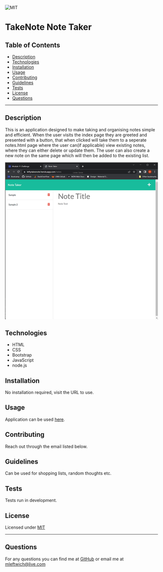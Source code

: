 
  ![MIT](https://img.shields.io/static/v1?label=License&message=MIT&color=green)
  # TakeNote Note Taker
  
  ## Table of Contents
  * [Description](#description)
  * [Technologies](#technologies)
  * [Installation](#installation)
  * [Usage](#usage)
  * [Contributing](#contributing)
  * [Guidelines](#guidelines)
  * [Tests](#tests)
  * [License](#license)
  * [Questions](#questions)
---

  ## Description
  This is an application designed to make taking and organising notes simple and efficient. When the user visits the index page they are greeted and presented with a button, that when clicked will take them to a seperate notes.html page where the user can(if applicable) view existing notes, where they can either delete or update them. The user can also create a new note on the same page which will then be added to the existing list.

![screenshot](./assets/imgs/screenshot.png)

  ## Technologies
  * HTML
  * CSS
  * Bootstrap
  * JavaScript
  * node.js
  

  ## Installation
   No installation required, visit the URL to use.


  ## Usage
   Application can be used [here](https://leftytakesnote.herokuapp.com/).


  ## Contributing
   Reach out through the email listed below.


  ## Guidelines
   Can be used for shopping lists, random thoughts etc.


  ## Tests
   Tests run in development.


  ## License
   Licensed under [MIT](https://opensource.org/licenses/MIT) 

   ---

  ## Questions
   For any questions you can find me at [GitHub](https://github.com/mleftwich) or email me at [mleftwich@live.com](mailto:mleftwich@live.com) 
